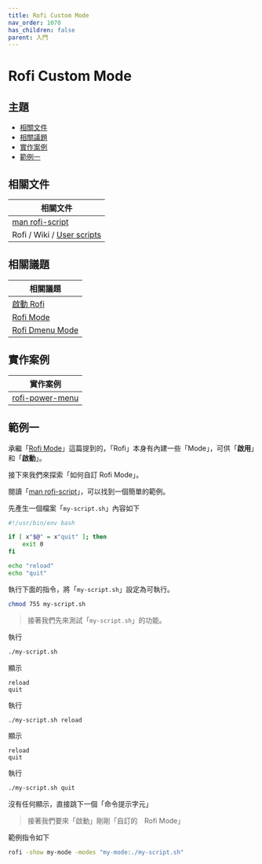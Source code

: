 ```yaml
---
title: Rofi Custom Mode
nav_order: 1070
has_children: false
parent: 入門
---
```



# Rofi Custom Mode




## 主題

* [相關文件](#相關文件)
* [相關議題](#相關議題)
* [實作案例](#實作案例)
* [範例一](#範例一)




## 相關文件

| 相關文件 |
| ------- |
| [man rofi-script](https://github.com/davatorium/rofi/blob/next/doc/rofi-script.5.markdown) |
| Rofi / Wiki / [User scripts](https://github.com/davatorium/rofi/wiki/User-scripts) |




## 相關議題

| 相關議題 |
| ------- |
| [啟動 Rofi](https://samwhelp.github.io/note-about-rofi/read/start/launch-rofi.html) |
| [Rofi Mode](https://samwhelp.github.io/note-about-rofi/read/start/rofi-mode.html) |
| [Rofi Dmenu Mode](https://samwhelp.github.io/note-about-rofi/read/start/rofi-dmenu-mode.html) |




## 實作案例

| 實作案例 |
| ------- |
| [rofi-power-menu](https://github.com/jluttine/rofi-power-menu) |




## 範例一

承繼「[Rofi Mode](https://samwhelp.github.io/note-about-rofi/read/start/rofi-mode.html)」這篇提到的，「Rofi」本身有內建一些「Mode」，可供「**啟用**」和「**啟動**」。

接下來我們來探索「如何自訂 Rofi Mode」。

閱讀「[man rofi-script](https://github.com/davatorium/rofi/blob/next/doc/rofi-script.5.markdown)」，可以找到一個簡單的範例。


先產生一個檔案「`my-script.sh`」內容如下

``` bash
#!/usr/bin/env bash

if [ x"$@" = x"quit" ]; then
    exit 0
fi

echo "reload"
echo "quit"
```

執行下面的指令，將「`my-script.sh`」設定為可執行。

``` sh
chmod 755 my-script.sh
```


> 接著我們先來測試「`my-script.sh`」的功能。


執行

``` sh
./my-script.sh
```

顯示

```
reload
quit
```


執行

``` sh
./my-script.sh reload
```

顯示

```
reload
quit
```

執行

``` sh
./my-script.sh quit
```

沒有任何顯示，直接跳下一個「命令提示字元」


> 接著我們要來「啟動」剛剛「自訂的　Rofi Mode」

範例指令如下

``` sh
rofi -show my-mode -modes "my-mode:./my-script.sh"
```
